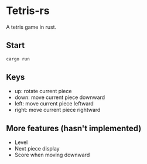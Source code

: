 # Tetris-rs
A tetris game in rust.

## Start

```sh
cargo run
```

## Keys
- up: rotate current piece
- down: move current piece downward
- left: move current piece leftward
- right: move current piece rightward

## More features (hasn't implemented)
- Level
- Next piece display
- Score when moving downward